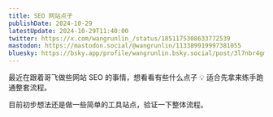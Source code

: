 ```yaml
---
title: SEO 网站点子
publishDate: 2024-10-29
latestUpdate: 2024-10-29T11:40:00
twitter: https://x.com/wangrunlin_/status/1851175308633772539
mastodon: https://mastodon.social/@wangrunlin/113389919997381055
bluesky: https://bsky.app/profile/wangrunlin.bsky.social/post/3l7nbr4gmus2a
---
```


最近在跟着哥飞做些网站 SEO 的事情，想看看有些什么点子 💡 适合先拿来练手跑通整套流程。

目前初步想法还是做一些简单的工具站点，验证一下整体流程。
